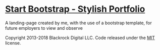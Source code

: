 # [Start Bootstrap - Stylish Portfolio](https://startbootstrap.com/template-overviews/stylish-portfolio/)
 
 A landing-page created by me, with the use of a bootstrap template, for future employers to view and observe



Copyright 2013-2018 Blackrock Digital LLC. Code released under the [MIT](https://github.com/BlackrockDigital/startbootstrap-stylish-portfolio/blob/gh-pages/LICENSE) license.
